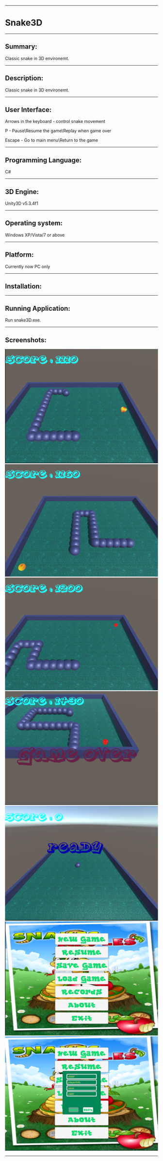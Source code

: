 --------------------------------------------------------------------------------------------------------------
# Snake3D
--------------------------------------------------------------------------------------------------------------

Summary:
------------
Classic snake in 3D environemt.

--------------------------------------------------------------------------------------------------------------

Description:
------------
Classic snake in 3D environemt.

--------------------------------------------------------------------------------------------------------------

User Interface:
---------------
Arrows in the keyboard - control snake movement

P - Pause\Resume the game\Replay when game over

Escape - Go to main menu\Return to the game

--------------------------------------------------------------------------------------------------------------


Programming Language:
---------------------
C#

--------------------------------------------------------------------------------------------------------------

3D Engine:
----------
Unity3D v5.3.4f1

--------------------------------------------------------------------------------------------------------------

Operating system:
-----------------
Windows XP/Vista/7 or above

----------------------------------------------------------------------------------------------------------------

Platform:
---------
Currently now PC only

----------------------------------------------------------------------------------------------------------------

Installation:
-------------


--------------------------------------------------------------------------------------------------------------

Running Application:
-----------------------------------------------------
Run snake3D.exe.

--------------------------------------------------------------------------------------------------------------

Screenshots:
-----------------------------------------------------
![1](Pics/1.JPG)
![2](Pics/2.JPG)
![3](Pics/3.JPG)
![4](Pics/4.JPG)
![5](Pics/5.JPG)
![6](Pics/6.JPG)
![7](Pics/7.JPG)

--------------------------------------------------------------------------------------------------------------

